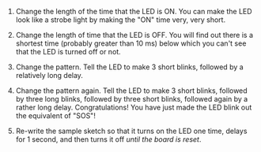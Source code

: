 
1. Change the length of the time that the LED is ON.  You can make the LED 
look like a strobe light by making the "ON" time very, very short.

2. Change the length of time that the LED is OFF.  You will find out there is
a shortest time (probably greater than 10 ms) below which you can't see that 
the LED is turned off or not.

3. Change the pattern.  Tell the LED to make 3 short blinks, followed by a 
relatively long delay.

4. Change the pattern again.  Tell the LED to make 3 short blinks, followed by 
three long blinks, followed by three short blinks, followed again by a rather
long delay.  Congratulations!  You have just made the LED blink out the 
equivalent of "SOS"!

5. Re-write the sample sketch so that it turns on the LED one time, delays
for 1 second, and then turns it off *until the board is reset*.





